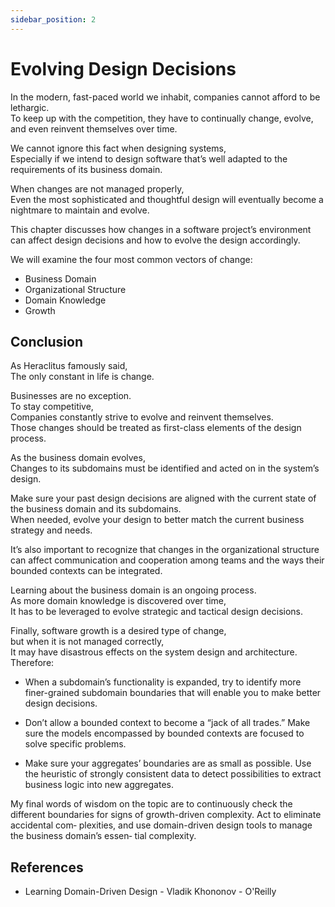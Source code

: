 ```yaml
---
sidebar_position: 2
---
```


# Evolving Design Decisions

In the modern, fast-paced world we inhabit, companies cannot afford to be lethargic.  
To keep up with the competition, they have to continually change, evolve, and even reinvent themselves over time.

We cannot ignore this fact when designing systems,  
Especially if we intend to design software that’s well adapted to the requirements of its business domain.

When changes are not managed properly,  
Even the most sophisticated and thoughtful design will eventually become a nightmare to maintain and evolve.

This chapter discusses how changes in a software project’s environment can affect design decisions and how to evolve the design accordingly.

We will examine the four most common vectors of change:

- Business Domain
- Organizational Structure
- Domain Knowledge
- Growth

## Conclusion

As Heraclitus famously said,  
The only constant in life is change.

Businesses are no exception.  
To stay competitive,  
Companies constantly strive to evolve and reinvent themselves.  
Those changes should be treated as first-class elements of the design process.

As the business domain evolves,  
Changes to its subdomains must be identified and acted on in the system’s design.

Make sure your past design decisions are aligned with the current state of the business domain and its subdomains.  
When needed, evolve your design to better match the current business strategy and needs.

It’s also important to recognize that changes in the organizational structure can affect communication and cooperation among teams and the ways their bounded contexts can be integrated.

Learning about the business domain is an ongoing process.  
As more domain knowledge is discovered over time,  
It has to be leveraged to evolve strategic and tactical design decisions.

Finally, software growth is a desired type of change,  
but when it is not managed correctly,  
It may have disastrous effects on the system design and architecture.  
Therefore:

- When a subdomain’s functionality is expanded, try to identify more finer-grained subdomain boundaries that will enable you to make better design decisions.

- Don’t allow a bounded context to become a “jack of all trades.” Make sure the models encompassed by bounded contexts are focused to solve specific problems.

- Make sure your aggregates’ boundaries are as small as possible. Use the heuristic of strongly consistent data to detect possibilities to extract business logic into new aggregates.

My final words of wisdom on the topic are to continuously check the different
boundaries for signs of growth-driven complexity. Act to eliminate accidental com‐
plexities, and use domain-driven design tools to manage the business domain’s essen‐
tial complexity.

## References

- Learning Domain-Driven Design - Vladik Khononov - O'Reilly
